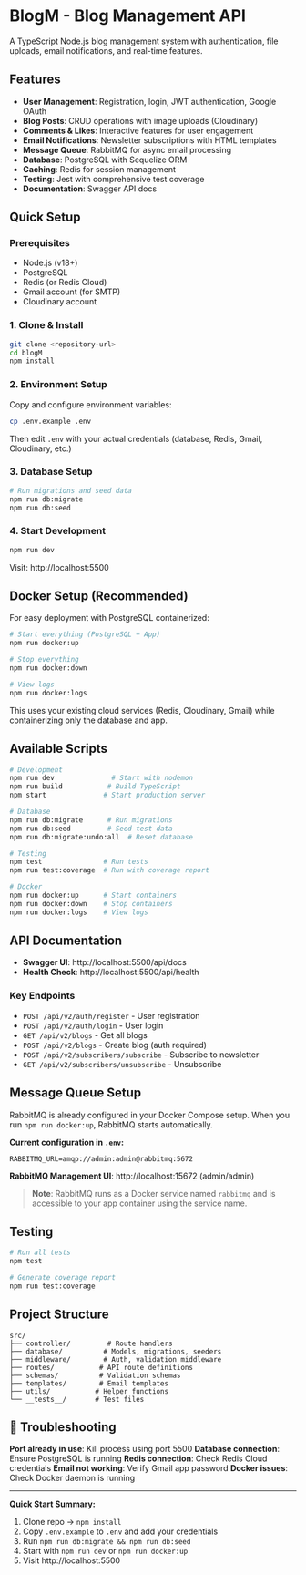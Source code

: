 # BlogM - Blog Management API

A TypeScript Node.js blog management system with authentication, file uploads, email notifications, and real-time features.

## Features

- **User Management**: Registration, login, JWT authentication, Google OAuth
- **Blog Posts**: CRUD operations with image uploads (Cloudinary)
- **Comments & Likes**: Interactive features for user engagement
- **Email Notifications**: Newsletter subscriptions with HTML templates
- **Message Queue**: RabbitMQ for async email processing
- **Database**: PostgreSQL with Sequelize ORM
- **Caching**: Redis for session management
- **Testing**: Jest with comprehensive test coverage
- **Documentation**: Swagger API docs

## Quick Setup

### Prerequisites
- Node.js (v18+)
- PostgreSQL
- Redis (or Redis Cloud)
- Gmail account (for SMTP)
- Cloudinary account

### 1. Clone & Install
```bash
git clone <repository-url>
cd blogM
npm install
```

### 2. Environment Setup
Copy and configure environment variables:
```bash
cp .env.example .env
```
Then edit `.env` with your actual credentials (database, Redis, Gmail, Cloudinary, etc.)

### 3. Database Setup
```bash
# Run migrations and seed data
npm run db:migrate
npm run db:seed
```

### 4. Start Development
```bash
npm run dev
```

Visit: http://localhost:5500

## Docker Setup (Recommended)

For easy deployment with PostgreSQL containerized:

```bash
# Start everything (PostgreSQL + App)
npm run docker:up

# Stop everything
npm run docker:down

# View logs
npm run docker:logs
```

This uses your existing cloud services (Redis, Cloudinary, Gmail) while containerizing only the database and app.

## Available Scripts

```bash
# Development
npm run dev              # Start with nodemon
npm run build           # Build TypeScript
npm start              # Start production server

# Database
npm run db:migrate      # Run migrations
npm run db:seed         # Seed test data
npm run db:migrate:undo:all  # Reset database

# Testing
npm test               # Run tests
npm run test:coverage  # Run with coverage report

# Docker
npm run docker:up      # Start containers
npm run docker:down    # Stop containers
npm run docker:logs    # View logs
```

## API Documentation

- **Swagger UI**: http://localhost:5500/api/docs
- **Health Check**: http://localhost:5500/api/health

### Key Endpoints
- `POST /api/v2/auth/register` - User registration
- `POST /api/v2/auth/login` - User login
- `GET /api/v2/blogs` - Get all blogs
- `POST /api/v2/blogs` - Create blog (auth required)
- `POST /api/v2/subscribers/subscribe` - Subscribe to newsletter
- `GET /api/v2/subscribers/unsubscribe` - Unsubscribe

## Message Queue Setup 

RabbitMQ is already configured in your Docker Compose setup. When you run `npm run docker:up`, RabbitMQ starts automatically.

**Current configuration in `.env`:**
```env
RABBITMQ_URL=amqp://admin:admin@rabbitmq:5672
```

**RabbitMQ Management UI**: http://localhost:15672 (admin/admin)

> **Note**: RabbitMQ runs as a Docker service named `rabbitmq` and is accessible to your app container using the service name.

## Testing

```bash
# Run all tests
npm test

# Generate coverage report
npm run test:coverage
```

## Project Structure

```
src/
├── controller/         # Route handlers
├── database/          # Models, migrations, seeders
├── middleware/        # Auth, validation middleware
├── routes/           # API route definitions
├── schemas/          # Validation schemas
├── templates/        # Email templates
├── utils/           # Helper functions
└── __tests__/       # Test files
```

## 🚨 Troubleshooting

**Port already in use**: Kill process using port 5500
**Database connection**: Ensure PostgreSQL is running
**Redis connection**: Check Redis Cloud credentials
**Email not working**: Verify Gmail app password
**Docker issues**: Check Docker daemon is running

---

**Quick Start Summary:**
1. Clone repo → `npm install`
2. Copy `.env.example` to `.env` and add your credentials
3. Run `npm run db:migrate && npm run db:seed`
4. Start with `npm run dev` or `npm run docker:up`
5. Visit http://localhost:5500
